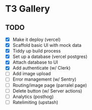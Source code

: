 # T3 Gallery

## TODO

- [x] Make it deploy (vercel)
- [x] Scaffold basic UI with mock data
- [x] Tiddy up build process
- [x] Set up a database (vercel postgres)
- [x] Attach database to UI
- [x] Add authenticate (w/ Clerk)
- [ ] Add image upload
- [ ] Error management (w/ Sentry)
- [ ] Routing/image page (parralel page)
- [ ] Delete button (w/ Server actions)
- [ ] Analytics (posthog)
- [ ] Ratelimiting (upstash)
